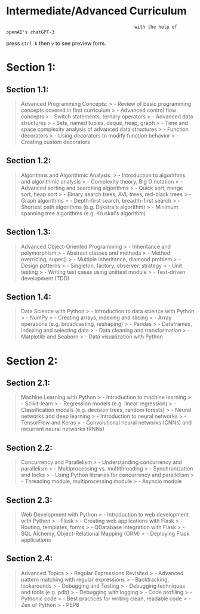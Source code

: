 # Intermediate/Advanced Curriculum                            
                                                    with the help of openAI's chatGPT-3    
press `ctrl-k` then `v` to see preview form.

# **Section 1:**

## **Section 1.1:** 
> Advanced Programming Concepts:
    > - Review of basic programming concepts covered in first curriculum
    > - Advanced control flow concepts
    > - Switch statements, ternary operators
    > - Advanced data structures
    > - Sets, named tuples, deque, heap, graph
    > - Time and space complexity analysis of advanced data structures
    > - Function decorators
    > - Using decorators to modify function behavior
    > - Creating custom decorators

## **Section 1.2:** 
> Algorithms and Algorithmic Analysis:
    > - Introduction to algorithms and algorithmic analysis
    > - Complexity theory, Big O notation
    > - Advanced sorting and searching algorithms
    > - Quick sort, merge sort, heap sort
    > - Binary search trees, AVL trees, red-black trees
    > - Graph algorithms
    > - Depth-first search, breadth-first search
    > - Shortest path algorithms (e.g. Dijkstra's algorithm)
    > - Minimum spanning tree algorithms (e.g. Kruskal's algorithm)

## **Section 1.3:** 
> Advanced Object-Oriented Programming
    > - Inheritance and polymorphism
    > - Abstract classes and methods
    > - Method overriding, super()
    > - Multiple inheritance, diamond problem
    > - Design patterns
    > - Singleton, factory, observer, strategy
    > - Unit testing
    > - Writing test cases using unittest module
    > - Test-driven development (TDD)

## **Section 1.4:** 
> Data Science with Python
    > - Introduction to data science with Python
    > - NumPy
    > - Creating arrays, indexing and slicing
    > - Array operations (e.g. broadcasting, reshaping)
    > - Pandas
    > - Dataframes, indexing and selecting data
    > - Data cleaning and transformation
    > - Matplotlib and Seaborn
    > - Data visualization with Python

        
# **Section 2:**

## **Section 2.1:** 
> Machine Learning with Python
    > - Introduction to machine learning
    > - Scikit-learn
    > - Regression models (e.g. linear regression)
    > - Classification models (e.g. decision trees, random forests)
    > - Neural networks and deep learning
    > - Introduction to neural networks
    > - TensorFlow and Keras
    > - Convolutional neural networks (CNNs) and recurrent neural networks (RNNs)

## **Section 2.2:** 
> Concurrency and Parallelism
    > - Understanding concurrency and parallelism
    > - Multiprocessing vs. multithreading
    > - Synchronization and locks
    > - Using Python libraries for concurrency and parallelism
    > - Threading module, multiprocessing module
    > - Asyncio module

## **Section 2.3:** 
> Web Development with Python
    > - Introduction to web development with Python
    > - Flask
    > - Creating web applications with Flask
    > - Routing, templates, forms
    > - QDatabase integration with Flask
    > - SQL Alchemy, Object-Relational Mapping (ORM)
    > - Deploying Flask applications

## **Section 2.4:** 
> Advanced Topics
    > - Regular Expressions Revisited
    > - Advanced pattern matching with regular expressions
    > - Backtracking, lookarounds
    > - Debugging and Testing
    > - Debugging techniques and tools (e.g. pdb)
    > - Debugging with logging
    > - Code profiling
    > - Pythonic code
    > - Best practices for writing clean, readable code
    > - Zen of Python
    > - PEP8